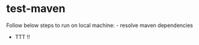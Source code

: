 # test-maven

Follow below steps to run on local machine: <incomplete>
	- resolve maven dependencies
  - TTT
!!
